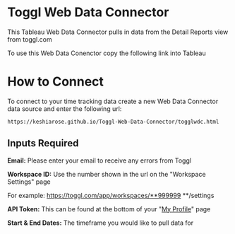 # Toggl Web Data Connector
This Tableau Web Data Connector pulls in data from the Detail Reports view from toggl.com

To use this Web Data Conenctor copy the following link into Tableau

# How to Connect
To connect to your time tracking data create a new Web Data Connector data source and enter the following url:
```
https://keshiarose.github.io/Toggl-Web-Data-Connector/togglwdc.html
```
## Inputs Required
**Email:** Please enter your email to receive any errors from Toggl

**Workspace ID:** Use the number shown in the url on the "Workspace Settings" page

For example: https://toggl.com/app/workspaces/**999999
**/settings

**API Token:** This can be found at the bottom of your "[My Profile](https://toggl.com/app/profile)" page

**Start & End Dates:** The timeframe you would like to pull data for
